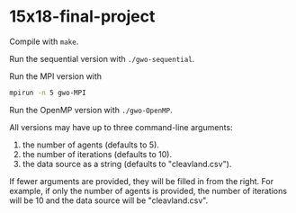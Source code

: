# 15x18-final-project

Compile with `make`.

Run the sequential version with `./gwo-sequential`.

Run the MPI version with 
``` bash
mpirun -n 5 gwo-MPI 
```

Run the OpenMP version with `./gwo-OpenMP`.

All versions may have up to three command-line arguments: 
1. the number of agents (defaults to 5).
2. the number of iterations (defaults to 10). 
3. the data source as a string (defaults to "cleavland.csv").

If fewer arguments are provided, they will be filled in from the right. For example, if only the number of agents is provided, the number of iterations will be 10 and the data source will be "cleavland.csv".
